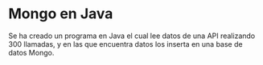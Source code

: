 # Mongo en Java

Se ha creado un programa en Java el cual lee datos de una API realizando 300 llamadas, y en las que encuentra datos los inserta en una base de datos Mongo.

